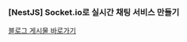 ### [NestJS] Socket.io로 실시간 채팅 서비스 만들기

[블로그 게시물 바로가기](https://0126kjw.github.io/nestjs/2023/04/13/NestJS-Socketio로-실시간-채팅-서비스-만들기.html)
